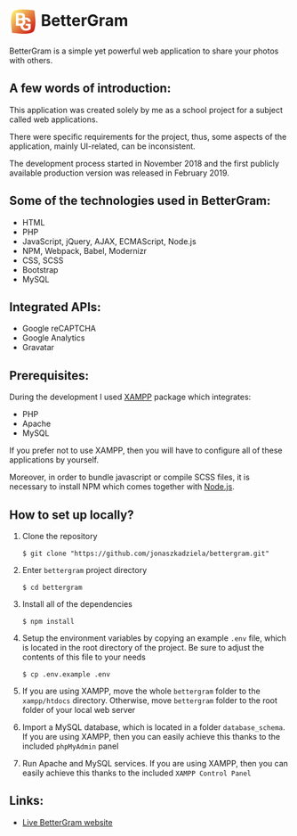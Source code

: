 # <img height="50" valign="middle" src="app/assets/images/brand/bettergram-logo.svg"> BetterGram

BetterGram is a simple yet powerful web application to share your photos with others.

## A few words of introduction:
This application was created solely by me as a school project for a subject called web applications.

There were specific requirements for the project, thus, some aspects of the application, mainly UI-related, can be inconsistent.

The development process started in November 2018 and the first publicly available production version was released in February 2019.

## Some of the technologies used in BetterGram:
* HTML
* PHP
* JavaScript, jQuery, AJAX, ECMAScript, Node.js
* NPM, Webpack, Babel, Modernizr
* CSS, SCSS
* Bootstrap
* MySQL

## Integrated APIs:
* Google reCAPTCHA
* Google Analytics
* Gravatar

## Prerequisites:
During the development I used [XAMPP](https://www.apachefriends.org/) package which integrates:
* PHP
* Apache
* MySQL

If you prefer not to use XAMPP, then you will have to configure all of these applications by yourself.

Moreover, in order to bundle javascript or compile SCSS files, it is necessary to install NPM which comes together with [Node.js](https://nodejs.org/).

## How to set up locally?
1. Clone the repository
	```
	$ git clone "https://github.com/jonaszkadziela/bettergram.git"
	```

1. Enter `bettergram` project directory
	```
	$ cd bettergram
	```

1. Install all of the dependencies
	```
	$ npm install
	```

1. Setup the environment variables by copying an example `.env` file, which is located in the root directory of the project. Be sure to adjust the contents of this file to your needs
	```
	$ cp .env.example .env
	```

1. If you are using XAMPP, move the whole `bettergram` folder to the `xampp/htdocs` directory. Otherwise, move `bettergram` folder to the root folder of your local web server

1. Import a MySQL database, which is located in a folder `database_schema`. If you are using XAMPP, then you can easily achieve this thanks to the included `phpMyAdmin` panel

1. Run Apache and MySQL services. If you are using XAMPP, then you can easily achieve this thanks to the included `XAMPP Control Panel`

## Links:
* [Live BetterGram website](http://bettergram.jonaszkadziela.pl/)
